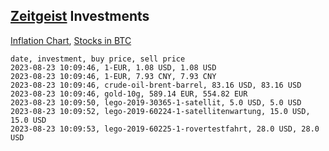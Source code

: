 ## [Zeitgeist](index.html) Investments

[Inflation Chart](https://inflationchart.com),
[Stocks in BTC](https://stonksinbtc.xyz/)

```
date, investment, buy price, sell price
2023-08-23 10:09:46, 1-EUR, 1.08 USD, 1.08 USD
2023-08-23 10:09:46, 1-EUR, 7.93 CNY, 7.93 CNY
2023-08-23 10:09:46, crude-oil-brent-barrel, 83.16 USD, 83.16 USD
2023-08-23 10:09:46, gold-10g, 589.14 EUR, 554.82 EUR
2023-08-23 10:09:50, lego-2019-30365-1-satellit, 5.0 USD, 5.0 USD
2023-08-23 10:09:52, lego-2019-60224-1-satellitenwartung, 15.0 USD, 15.0 USD
2023-08-23 10:09:53, lego-2019-60225-1-rovertestfahrt, 28.0 USD, 28.0 USD
```
